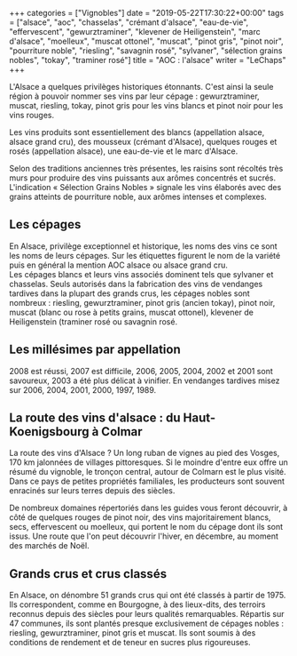 +++
categories = ["Vignobles"]
date = "2019-05-22T17:30:22+00:00"
tags = ["alsace", "aoc", "chasselas", "crémant d'alsace", "eau-de-vie", "effervescent", "gewurztraminer", "klevener de Heiligenstein", "marc d'alsace", "moelleux", "muscat ottonel", "muscat", "pinot gris", "pinot noir", "pourriture noble", "riesling", "savagnin rosé", "sylvaner", "sélection grains nobles", "tokay", "traminer rosé"] 
title = "AOC : l'alsace"
writer = "LeChaps"
+++

L'Alsace a quelques privilèges historiques étonnants. C'est ainsi la seule région à pouvoir nommer ses vins par leur cépage : gewurztraminer, muscat, riesling, tokay, pinot gris pour les vins blancs et pinot noir pour les vins rouges.  

Les vins produits sont essentiellement des blancs (appellation alsace, alsace grand cru), des mousseux (crémant d'Alsace), quelques rouges et rosés (appellation alsace), une eau-de-vie et le marc d'Alsace.  

Selon des traditions anciennes très présentes, les raisins sont récoltés très murs pour produire des vins puissants aux arômes concentrés et sucrés. L'indication « Sélection Grains Nobles » signale les vins élaborés avec des grains atteints de pourriture noble, aux arômes intenses et complexes.

## Les cépages

En Alsace, privilège exceptionnel et historique, les noms des vins ce sont les noms de leurs cépages. Sur les étiquettes figurent le nom de la variété puis en général la mention AOC alsace ou alsace grand cru.  
Les cépages blancs et leurs vins associés dominent tels que sylvaner et chasselas. Seuls autorisés dans la fabrication des vins de vendanges tardives dans la plupart des grands crus, les cépages nobles sont nombreux : riesling, gewurztraminer, pinot gris (ancien tokay), pinot noir, muscat (blanc ou rose à petits grains, muscat ottonel), klevener de Heiligenstein (traminer rosé ou savagnin rosé.

## Les millésimes par appellation

2008 est réussi, 2007 est difficile, 2006, 2005, 2004, 2002 et 2001 sont savoureux, 2003 a été plus délicat à vinifier. En vendanges tardives misez sur 2006, 2004, 2001, 2000, 1997, 1989.

## La route des vins d'alsace : du Haut-Koenigsbourg à Colmar

La route des vins d'Alsace ? Un long ruban de vignes au pied des Vosges, 170 km jalonnées de villages pittoresques. Si le moindre d'entre eux offre un résumé du vignoble, le tronçon central, autour de Colmarn est le plus visité. Dans ce pays de petites propriétés familiales, les producteurs sont souvent enracinés sur leurs terres depuis des siècles.  

De nombreux domaines répertoriés dans les guides vous feront découvrir, à côté de quelques rouges de pinot noir, des vins majoritairement blancs, secs, effervescent ou moelleux, qui portent le nom du cépage dont ils sont issus. Une route que l'on peut découvrir l'hiver, en décembre, au moment des marchés de Noël.

## Grands crus et crus classés

En Alsace, on dénombre 51 grands crus qui ont été classés à partir de 1975. Ils correspondent, comme en Bourgogne, à des lieux-dits, des terroirs reconnus depuis des siècles pour leurs qualités remarquables. Répartis sur 47 communes, ils sont plantés presque exclusivement de cépages nobles : riesling, gewurztraminer, pinot gris et muscat. Ils sont soumis à des conditions de rendement et de teneur en sucres plus rigoureuses.

